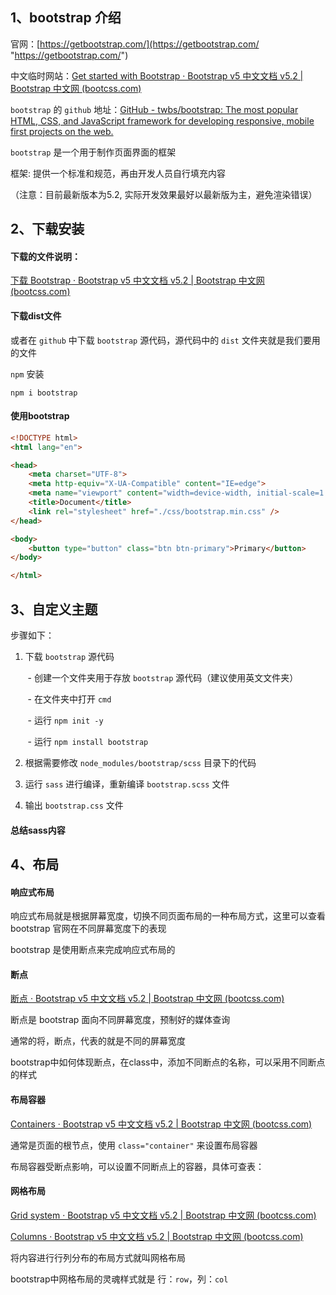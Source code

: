 ## 1、bootstrap 介绍

官网：[https://getbootstrap.com/](https://getbootstrap.com/ "https://getbootstrap.com/")

中文临时网站：[Get started with Bootstrap · Bootstrap v5 中文文档 v5.2 | Bootstrap 中文网 (bootcss.com)](https://v5.bootcss.com/docs/getting-started/introduction/)

`bootstrap` 的 `github` 地址：[GitHub - twbs/bootstrap: The most popular HTML, CSS, and JavaScript framework for developing responsive, mobile first projects on the web.](https://github.com/twbs/bootstrap "https://github.com/twbs/bootstrap")

`bootstrap` 是一个用于制作页面界面的框架

框架: 提供一个标准和规范，再由开发人员自行填充内容

（注意：目前最新版本为5.2, 实际开发效果最好以最新版为主，避免渲染错误）

## 2、下载安装

#### 下载的文件说明：

[下载 Bootstrap · Bootstrap v5 中文文档 v5.2 | Bootstrap 中文网 (bootcss.com)](https://v5.bootcss.com/docs/getting-started/download/)

#### 下载dist文件

或者在 `github` 中下载 `bootstrap` 源代码，源代码中的 `dist` 文件夹就是我们要用的文件

`npm` 安装

```shell
npm i bootstrap
```

#### 使用bootstrap

```html
<!DOCTYPE html>
<html lang="en">

<head>
    <meta charset="UTF-8">
    <meta http-equiv="X-UA-Compatible" content="IE=edge">
    <meta name="viewport" content="width=device-width, initial-scale=1.0">
    <title>Document</title>
    <link rel="stylesheet" href="./css/bootstrap.min.css" />
</head>

<body>
    <button type="button" class="btn btn-primary">Primary</button>
</body>

</html>
```

## 3、自定义主题

步骤如下：

1. 下载 `bootstrap` 源代码

       - 创建一个文件夹用于存放 `bootstrap` 源代码（建议使用英文文件夹）

       - 在文件夹中打开 `cmd`

       - 运行 `npm init -y`

       - 运行 `npm install bootstrap`

2. 根据需要修改 `node_modules/bootstrap/scss` 目录下的代码

3. 运行 `sass` 进行编译，重新编译 `bootstrap.scss` 文件

4. 输出 `bootstrap.css` 文件

#### 总结sass内容

## 4、布局

#### 响应式布局

响应式布局就是根据屏幕宽度，切换不同页面布局的一种布局方式，这里可以查看 bootstrap 官网在不同屏幕宽度下的表现

bootstrap 是使用断点来完成响应式布局的

#### 断点

[断点 · Bootstrap v5 中文文档 v5.2 | Bootstrap 中文网 (bootcss.com)](https://v5.bootcss.com/docs/layout/breakpoints/)

断点是 bootstrap 面向不同屏幕宽度，预制好的媒体查询

通常的将，断点，代表的就是不同的屏幕宽度

bootstrap中如何体现断点，在class中，添加不同断点的名称，可以采用不同断点的样式

#### 布局容器

[Containers · Bootstrap v5 中文文档 v5.2 | Bootstrap 中文网 (bootcss.com)](https://v5.bootcss.com/docs/layout/containers/)

通常是页面的根节点，使用 `class="container"` 来设置布局容器

布局容器受断点影响，可以设置不同断点上的容器，具体可查表：

#### 网格布局

[Grid system · Bootstrap v5 中文文档 v5.2 | Bootstrap 中文网 (bootcss.com)](https://v5.bootcss.com/docs/layout/grid/)

[Columns · Bootstrap v5 中文文档 v5.2 | Bootstrap 中文网 (bootcss.com)](https://v5.bootcss.com/docs/layout/columns/)

将内容进行行列分布的布局方式就叫网格布局

bootstrap中网格布局的灵魂样式就是 行：`row`，列：`col`
